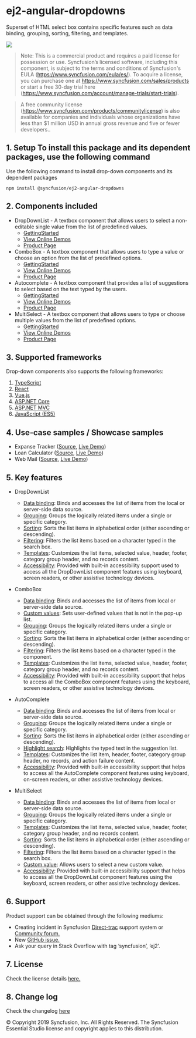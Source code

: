 # ej2-angular-dropdowns

Superset of HTML select box contains specific features such as data binding, grouping, sorting, filtering, and templates.

![](../../ReadMe_Images/gif.gif)

>Note: This is a commercial product and requires a paid license for possession or use. Syncfusion’s licensed software, including this component, is subject to the terms and conditions of Syncfusion's EULA (https://www.syncfusion.com/eula/es/). To acquire a license, you can purchase one at https://www.syncfusion.com/sales/products or start a free 30-day trial here (https://www.syncfusion.com/account/manage-trials/start-trials).

>A free community license (https://www.syncfusion.com/products/communitylicense) is also available for companies and individuals whose organizations have less than $1 million USD in annual gross revenue and five or fewer developers..

## 1. Setup To install this package and its dependent packages, use the following command

Use the following command to install drop-down components and its dependent packages

```
npm install @syncfusion/ej2-angular-dropdowns
```

## 2. Components included

* DropDownList - A textbox component that allows users to select a non-editable single value from the list of predefined values.
    * [GettingStarted](https://ej2.syncfusion.com/angular/documentation/drop-down-list/getting-started.html)
    * [View Online Demos](https://ej2.syncfusion.com/angular/demos/#/material/drop-down-list/default)
    * [Product Page](https://www.syncfusion.com/products/angular/dropdownlist)
* ComboBox - A textbox component that allows users to type a value or choose an option from the list of predefined options.
    * [GettingStarted](https://ej2.syncfusion.com/angular/documentation/combo-box/getting-started.html)
    * [View Online Demos](https://ej2.syncfusion.com/angular/demos/#/material/combo-box/default)
    * [Product Page](https://www.syncfusion.com/products/angular/combobox)
* Autocomplete - A textbox component that provides a list of suggestions to select based on the text typed by the users.
    * [GettingStarted](https://ej2.syncfusion.com/angular/documentation/auto-complete/getting-started.html)
    * [View Online Demos](https://ej2.syncfusion.com/angular/demos/#/material/auto-complete/default)
    * [Product Page](https://www.syncfusion.com/products/angular/autocomplete)
* MultiSelect - A textbox component that allows users to type or choose multiple values from the list of predefined options.
    * [GettingStarted](https://ej2.syncfusion.com/angular/documentation/multi-select/getting-started.html)
    * [View Online Demos](https://ej2.syncfusion.com/angular/demos/#/material/multi-select/default)
    * [Product Page](https://www.syncfusion.com/products/angular/multiselect)

## 3. Supported frameworks

Drop-down components also supports the following frameworks: 
1.	[TypeScript](https://ej2.syncfusion.com/demos/#/material)
2.	[React](https://ej2.syncfusion.com/react/demos/#/material)
3.	[Vue.js](https://ej2.syncfusion.com/vue/demos/#/material)
4.	[ASP.NET Core](https://ej2.syncfusion.com/aspnetcore/)
5.	[ASP.NET MVC](https://ej2.syncfusion.com/aspnetcore/)
6.	[JavaScript (ES5)](https://ej2.syncfusion.com/javascript/demos/#/material)

## 4. Use-case samples / Showcase samples

* Expanse Tracker ([Source](https://github.com/syncfusion/ej2-showcase-ng-expensetracker), [Live Demo](https://ej2.syncfusion.com/showcase/angular/expensetracker/?utm_source=npm&utm_campaign=dropdown#/dashboard))
* Loan Calculator ([Source](https://github.com/syncfusion/ej2-showcase-ng-loancalculator), [Live Demo](https://ej2.syncfusion.com/showcase/angular/loancalculator/?utm_source=npm&utm_campaign=dropdwonlist#/default))
* Web Mail ([Source](https://github.com/syncfusion/ej2-showcase-ng-webmail), [Live Demo](https://ej2.syncfusion.com/showcase/angular/webmail/#/home))

    
## 5. Key features
* DropDownList
    * [Data binding](https://ej2.syncfusion.com/angular/demos/#/material/drop-down-list/data-binding): Binds and accesses the list of items from the local or server-side data source.
    * [Grouping](https://ej2.syncfusion.com/angular/demos/#/material/drop-down-list/grouping-icon): Groups the logically related items under a single or specific category.
    * [Sorting](https://ej2.syncfusion.com/angular/documentation/api/drop-down-list#sortorder): Sorts the list items in alphabetical order (either ascending or descending).
    * [Filtering](https://ej2.syncfusion.com/angular/demos/#/material/drop-down-list/filtering): Filters the list items based on a character typed in the search box.
    * [Templates](https://ej2.syncfusion.com/angular/demos/#/material/drop-down-list/template): Customizes the list items, selected value, header, footer, category group header, and no records content.
    * [Accessibility](https://ej2.syncfusion.com/angular/documentation/drop-down-list/accessibility): Provided with built-in accessibility support used to access all the DropDownList component features using keyboard, screen readers, or other assistive technology devices.


* ComboBox
    * [Data binding](https://ej2.syncfusion.com/angular/demos/#/material/combo-box/data-binding): Binds and accesses the list of items from local or server-side data source.
    * [Custom values](https://ej2.syncfusion.com/angular/demos/#/material/combo-box/custom-value): Sets user-defined values that is not in the pop-up list.
    * [Grouping](https://ej2.syncfusion.com/angular/demos/#/material/combo-box/grouping-icon): Groups the logically related items under a single or specific category.
    * [Sorting](https://ej2.syncfusion.com/angular/documentation/api/combo-box#sortorder): Sorts the list items in alphabetical order (either ascending or descending).
    * [Filtering](https://ej2.syncfusion.com/angular/demos/#/material/combo-box/filtering): Filters the list items based on a character typed in the component.
    * [Templates](https://ej2.syncfusion.com/angular/demos/#/material/combo-box/template): Customizes the list items, selected value, header, footer, category group header, and no records content.
    * [Accessibility](https://ej2.syncfusion.com/angular/documentation/combo-box/accessibility.html?lang=typescript): Provided with built-in accessibility support that helps to access all the ComboBox component features using the keyboard, screen readers, or other assistive technology devices.


* AutoComplete
    * [Data binding](https://ej2.syncfusion.com/angular/demos/#/material/auto-complete/data-binding): Binds and accesses the list of items from local or server-side data source.
    * [Grouping](https://ej2.syncfusion.com/angular/demos/#/material/auto-complete/grouping-icon): Groups the logically related items under a single or specific category.
    * [Sorting](https://ej2.syncfusion.com/angular/documentation/api/auto-complete#sortorder): Sorts the list items in alphabetical order (either ascending or descending).
    * [Highlight search](https://ej2.syncfusion.com/angular/demos/#/material/auto-complete/highlight): Highlights the typed text in the suggestion list.
    * [Templates](https://ej2.syncfusion.com/angular/demos/#/material/auto-complete/template): Customizes the list item, header, footer, category group header, no records, and action failure content.
    * [Accessibility](https://ej2.syncfusion.com/angular/documentation/auto-complete/accessibility): Provided with built-in accessibility support that helps to access all the AutoComplete component features using keyboard, on-screen readers, or other assistive technology devices.


* MultiSelect
    * [Data binding](https://ej2.syncfusion.com/angular/demos/#/material/multi-select/data-binding): Binds and accesses the list of items from local or server-side data source.
    * [Grouping](https://ej2.syncfusion.com/angular/demos/#/material/multi-select/grouping): Groups the logically related items under a single or specific category.
    * [Templates](https://ej2.syncfusion.com/angular/demos/#/material/multi-select/template): Customizes the list items, selected value, header, footer, category group header, and     no records content.
    * [Sorting](https://ej2.syncfusion.com/angular/documentation/api/multi-select#sortorder): Sorts the list items in alphabetical order (either ascending or descending).
    * [Filtering](https://ej2.syncfusion.com/angular/demos/#/material/multi-select/filtering): Filters the list items based on a character typed in the search box.
    * [Custom value](https://ej2.syncfusion.com/angular/demos/#/material/multi-select/custom-value): Allows users to select a new custom value.
    * [Accessibility](https://ej2.syncfusion.com/angular/documentation/multi-select/accessibility): Provided with built-in accessibility support that helps to access all the      DropDownList component features using the keyboard, screen readers, or other assistive technology devices.

## 6. Support
Product support can be obtained through the following mediums:
* Creating incident in Syncfusion [Direct-trac](https://www.syncfusion.com/support/directtrac/incidents?utm_source=npm&utm_campaign=dropdwon) support system or [Community forum.](https://www.syncfusion.com/forums/essential-js2?utm_source=npm&utm_campaign=dropdwon)
* New [GitHub issue.](https://github.com/syncfusion/ej2-angular-ui-components/issues/new)
* Ask your query in Stack Overflow with tag ‘syncfusion’, ‘ej2’.

 
## 7. License 
Check the license details [here.](https://github.com/syncfusion/ej2/blob/master/license?utm_source=npm&utm_campaign=dropdown)

## 8. Change log 
 Check the changelog [here](https://github.com/syncfusion/ej2-angular-ui-components/blob/master/components/dropdowns/CHANGELOG.md)

© Copyright 2019 Syncfusion, Inc. All Rights Reserved. The Syncfusion Essential Studio license and copyright applies to this distribution.